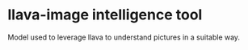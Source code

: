 # llava-image intelligence tool
Model used to leverage llava to understand pictures in a suitable way.

